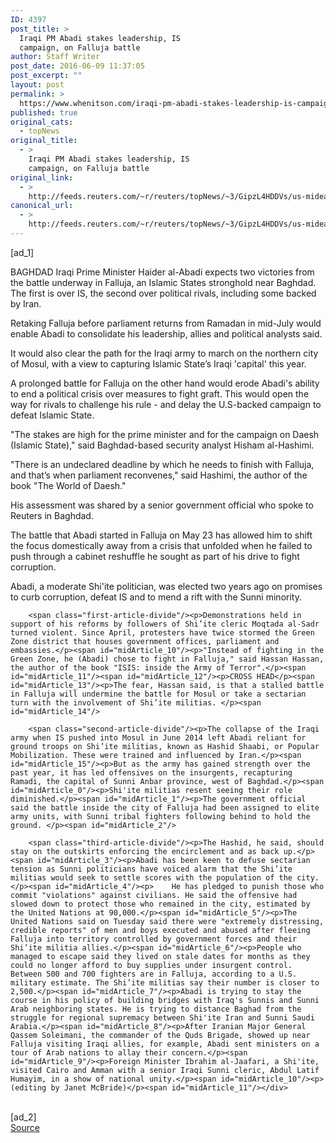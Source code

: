 ```yaml
---
ID: 4397
post_title: >
  Iraqi PM Abadi stakes leadership, IS
  campaign, on Falluja battle
author: Staff Writer
post_date: 2016-06-09 11:37:05
post_excerpt: ""
layout: post
permalink: >
  https://www.whenitson.com/iraqi-pm-abadi-stakes-leadership-is-campaign-on-falluja-battle/
published: true
original_cats:
  - topNews
original_title:
  - >
    Iraqi PM Abadi stakes leadership, IS
    campaign, on Falluja battle
original_link:
  - >
    http://feeds.reuters.com/~r/reuters/topNews/~3/GipzL4HDDVs/us-mideast-crisis-iraq-abadi-idUSKCN0YV14Z
canonical_url:
  - >
    http://feeds.reuters.com/~r/reuters/topNews/~3/GipzL4HDDVs/us-mideast-crisis-iraq-abadi-idUSKCN0YV14Z
---
```

 [ad_1]
<br><div id="articleText">
<span id="midArticle_start"/>

<span id="midArticle_0"/><span class="focusParagraph" readability="7"><p><span class="articleLocation">BAGHDAD</span> Iraqi Prime Minister Haider al-Abadi expects two victories from the battle underway in Falluja, an Islamic States stronghold near Baghdad. The first is over IS, the second over political rivals, including some backed by Iran.</p></span><span id="midArticle_1"/><p>Retaking Falluja before parliament returns from Ramadan in mid-July would enable Abadi to consolidate his leadership, allies and political analysts said.</p><span id="midArticle_2"/><p>It would also clear the path for the Iraqi army to march on the northern city of Mosul, with a view to capturing Islamic State’s Iraqi 'capital' this year.</p><span id="midArticle_3"/><p>A prolonged battle for Falluja on the other hand would erode Abadi's ability to end a political crisis over measures to fight graft. This would open the way for rivals to challenge his rule - and delay the U.S-backed campaign to defeat Islamic State.</p><span id="midArticle_4"/><p>"The stakes are high for the prime minister and for the campaign on Daesh (Islamic State)," said Baghdad-based security analyst Hisham al-Hashimi.</p><span id="midArticle_5"/><p>"There is an undeclared deadline by which he needs to finish with Falluja, and that’s when parliament reconvenes," said Hashimi, the author of the book "The World of Daesh." </p><span id="midArticle_6"/><p>His assessment was shared by a senior government official who spoke to Reuters in Baghdad.  </p><span id="midArticle_7"/><p>The battle that Abadi started in Falluja on May 23 has allowed him to shift the focus domestically away from a crisis that unfolded when he failed to push through a cabinet reshuffle he sought as part of his drive to fight corruption.</p><span id="midArticle_8"/><p>Abadi, a moderate Shi'ite politician, was elected two years ago on promises to curb corruption, defeat IS and to mend a rift with the Sunni minority.</p><span id="midArticle_9"/>
        
        <span class="first-article-divide"/><p>Demonstrations held in support of his reforms by followers of Shi’ite cleric Moqtada al-Sadr turned violent. Since April, protesters have twice stormed the Green Zone district that houses government offices, parliament and embassies.</p><span id="midArticle_10"/><p>"Instead of fighting in the Green Zone, he (Abadi) chose to fight in Falluja," said Hassan Hassan, the author of the book "ISIS: inside the Army of Terror".</p><span id="midArticle_11"/><span id="midArticle_12"/><p>CROSS HEAD</p><span id="midArticle_13"/><p>The fear, Hassan said, is that a stalled battle in Falluja will undermine the battle for Mosul or take a sectarian turn with the involvement of Shi’ite militias. </p><span id="midArticle_14"/>
        
        <span class="second-article-divide"/><p>The collapse of the Iraqi army when IS pushed into Mosul in June 2014 left Abadi reliant for ground troops on Shi’ite militias, known as Hashid Shaabi, or Popular Mobilization. These were trained and influenced by Iran.</p><span id="midArticle_15"/><p>But as the army has gained strength over the past year, it has led offensives on the insurgents, recapturing Ramadi, the capital of Sunni Anbar province, west of Baghdad.</p><span id="midArticle_0"/><p>Shi'ite militias resent seeing their role diminished.</p><span id="midArticle_1"/><p>The government official said the battle inside the city of Falluja had been assigned to elite army units, with Sunni tribal fighters following behind to hold the ground. </p><span id="midArticle_2"/>
        
        <span class="third-article-divide"/><p>The Hashid, he said, should stay on the outskirts enforcing the encirclement and as back up.</p><span id="midArticle_3"/><p>Abadi has been keen to defuse sectarian tension as Sunni politicians have voiced alarm that the Shi’ite militias would seek to settle scores with the population of the city. </p><span id="midArticle_4"/><p>    He has pledged to punish those who commit "violations" against civilians. He said the offensive had slowed down to protect those who remained in the city, estimated by the United Nations at 90,000.</p><span id="midArticle_5"/><p>The United Nations said on Tuesday said there were "extremely distressing, credible reports" of men and boys executed and abused after fleeing Falluja into territory controlled by government forces and their Shi’ite militia allies.</p><span id="midArticle_6"/><p>People who managed to escape said they lived on stale dates for months as they could no longer afford to buy supplies under insurgent control. Between 500 and 700 fighters are in Falluja, according to a U.S. military estimate. The Shi’ite militias say their number is closer to 2,500.</p><span id="midArticle_7"/><p>Abadi is trying to stay the course in his policy of building bridges with Iraq's Sunnis and Sunni Arab neighboring states. He is trying to distance Baghad from the struggle for regional supremacy between Shi'ite Iran and Sunni Saudi Arabia.</p><span id="midArticle_8"/><p>After Iranian Major General Qassem Soleimani, the commander of the Quds Brigade, showed up near Falluja visiting Iraqi allies, for example, Abadi sent ministers on a tour of Arab nations to allay their concern.</p><span id="midArticle_9"/><p>Foreign Minister Ibrahim al-Jaafari, a Shi'ite, visited Cairo and Amman with a senior Iraqi Sunni cleric, Abdul Latif Humayim, in a show of national unity.</p><span id="midArticle_10"/><p>(editing by Janet McBride)</p><span id="midArticle_11"/></div>
<br>[ad_2]
<br><a href="http://feeds.reuters.com/~r/reuters/topNews/~3/GipzL4HDDVs/us-mideast-crisis-iraq-abadi-idUSKCN0YV14Z">Source </a>